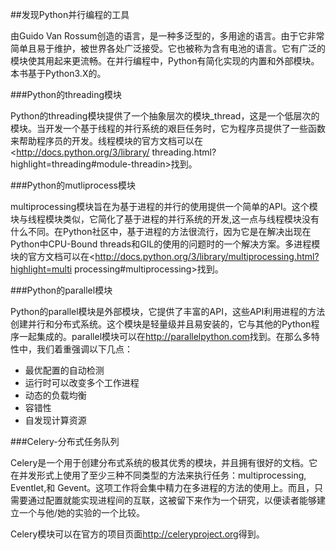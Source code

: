 ##发现Python并行编程的工具

由Guido Van Rossum创造的语言，是一种多泛型的，多用途的语言。由于它非常简单且易于维护，被世界各处广泛接受。它也被称为含有电池的语言。它有广泛的模块使其用起来更流畅。在并行编程中，Python有简化实现的内置和外部模块。本书基于Python3.X的。

###Python的threading模块

Python的threading模块提供了一个抽象层次的模块_thread，这是一个低层次的模块。当开发一个基于线程的并行系统的艰巨任务时，它为程序员提供了一些函数来帮助程序员的开发。线程模块的官方文档可以在<http://docs.python.org/3/library/
threading.html?highlight=threading#module-threadin>找到。

###Python的mutliprocess模块

multiprocessing模块旨在为基于进程的并行的使用提供一个简单的API。这个模块与线程模块类似，它简化了基于进程的并行系统的开发,这一点与线程模块没有什么不同。在Python社区中，基于进程的方法很流行，因为它是在解决出现在Python中CPU-Bound threads和GIL的使用的问题时的一个解决方案。多进程模块的官方文档可以在<http://docs.python.org/3/library/multiprocessing.html?highlight=multi
processing#multiprocessing>找到。

###Python的parallel模块

Python的parallel模块是外部模块，它提供了丰富的API，这些API利用进程的方法创建并行和分布式系统。这个模块是轻量级并且易安装的，它与其他的Python程序一起集成的。parallel模块可以在<http://parallelpython.com>找到。在那么多特性中，我们着重强调以下几点：

* 最优配置的自动检测
* 运行时可以改变多个工作进程
* 动态的负载均衡
* 容错性
* 自发现计算资源

###Celery-分布式任务队列

Celery是一个用于创建分布式系统的极其优秀的模块，并且拥有很好的文档。它在并发形式上使用了至少三种不同类型的方法来执行任务：multiprocessing, Eventlet,和 Gevent。这项工作将会集中精力在多进程的方法的使用上。而且，只需要通过配置就能实现进程间的互联，这被留下来作为一个研究，以便读者能够建立一个与他/她的实验的一个比较。

Celery模块可以在官方的项目页面<http://celeryproject.org>得到。


